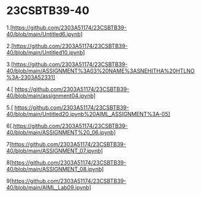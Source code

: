 # 23CSBTB39-40
1.[https://github.com/2303A51174/23CSBTB39-40/blob/main/Untitled6.ipynb]

2.[https://github.com/2303A51174/23CSBTB39-40/blob/main/Untitled10.ipynb]

3.[https://github.com/2303A51174/23CSBTB39-40/blob/main/ASSIGNMENT%3A03%20NAME%3ASNEHITHA%20HTLNO%3A-2303A52331]

4.[ https://github.com/2303A51174/23CSBTB39-40/blob/main/assignment04.ipynb]

5.[ https://github.com/2303A51174/23CSBTB39-40/blob/main/Untitled20.ipynb%20AIML_ASSIGNMENT%3A-05]

6[.https://github.com/2303A51174/23CSBTB39-40/blob/main/ASSIGNMENT%20_06.ipynb]

7[https://github.com/2303A51174/23CSBTB39-40/blob/main/ASSIGNMENT_07.ipynb]

8[https://github.com/2303A51174/23CSBTB39-40/blob/main/ASSIGNMENT_08.ipynb]

9[https://github.com/2303A51174/23CSBTB39-40/blob/main/AIML_Lab09.ipynb]

